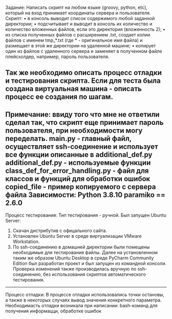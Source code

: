 Задание: Написать скрипт на любом языке (groovy, python, etc), который на вход принимает координаты 
сервера и пользователя.
Скрипт:
•	в консоль выводит список содержимого любой заданной директории;
•	подсчитывает и выводит в консоль их количество и количество вложенных файлов, если это директория 
(вложенность 2);
•	из списка полученных файлов с расширением .txt, создает копии файлов с именем tmp_*.txt 
(где * - оригинальное имя файла) и размещает в этой же директории на удаленной машине;
•	копирует один из файлов с удаленного сервера и заменяет в полученном файле плейсхолдер, например, 
пароль пользователя.

Так же необходимо описать процесс отладки и тестирования скрипта.
Если для теста была создана виртуальная машина - описать процесс ее создания по шагам.
---------------------------------------------------------------------------------------------------------
Примечание: ввиду того что мне не ответили сделал так, что скрипт еще принимает пароль пользователя, при 
необходимости могу переделать.
main.py - главный файл, осуществляет ssh-соединение и использует все функции описанные в 
	  additional_def.py
additional_def.py - используемые функции
class_def_for_error_handling.py - файл для классов и функций для обработки ошибок
copied_file - пример копируемого с сервера файла
Зависимости:
Python 3.8.10
paramiko == 2.6.0
---------------------------------------------------------------------------------------------------------
Процесс тестирования:
Тип тестирования - ручной.
Был запущен Ubuntu Server:
   1. Скачан дистрибутив с офицального сайта.
   2. Установлен Ubuntu Server в среде виртуализации VMware Workstation.
   3. По ssh-соединению в домашней директории были помещены необходимые для тестирования файлы.
Далее на установленном таким же образом Ubuntu Desktop в среде PyCharm Community Edition был разработан 
проект и был запущен из командной консоли.
Проверка изменений также производилась вручную по ssh-соединению, без использования скриптов
автоматического тестирования.
---------------------------------------------------------------------------------------------------------
Процесс отладки:
В процессе отладки использовались точки остановы, а также в некоторых случаях вывод значения конкретного 
параметра. Необходимасть отладки возникала при написании: bash-команд для получения информацци, 
обработке ошибок